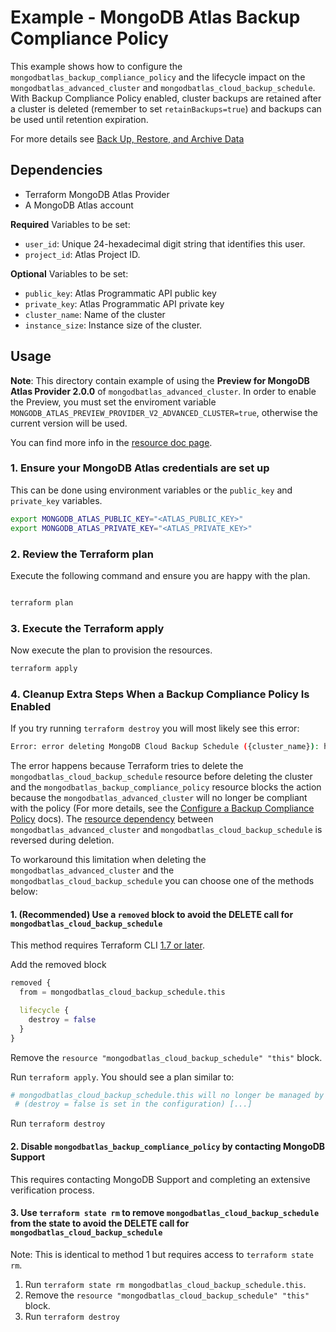 # Example - MongoDB Atlas Backup Compliance Policy
This example shows how to configure the `mongodbatlas_backup_compliance_policy` and the lifecycle impact on the `mongodbatlas_advanced_cluster` and `mongodbatlas_cloud_backup_schedule`. With Backup Compliance Policy enabled, cluster backups are retained after a cluster is deleted (remember to set `retainBackups=true`) and backups can be used until retention expiration.

For more details see [Back Up, Restore, and Archive Data](https://www.mongodb.com/docs/atlas/backup-restore-cluster/)

## Dependencies

- Terraform MongoDB Atlas Provider
- A MongoDB Atlas account

**Required** Variables to be set:
- `user_id`: Unique 24-hexadecimal digit string that identifies this user.
- `project_id`: Atlas Project ID.

**Optional** Variables to be set:
- `public_key`: Atlas Programmatic API public key
- `private_key`: Atlas Programmatic API private key
- `cluster_name`: Name of the cluster
- `instance_size`: Instance size of the cluster.

## Usage

**Note**: This directory contain example of using the **Preview for MongoDB Atlas Provider 2.0.0** of `mongodbatlas_advanced_cluster`. In order to enable the Preview, you must set the enviroment variable `MONGODB_ATLAS_PREVIEW_PROVIDER_V2_ADVANCED_CLUSTER=true`, otherwise the current version will be used.

You can find more info in the [resource doc page](https://registry.terraform.io/providers/mongodb/mongodbatlas/latest/docs/resources/advanced_cluster%2520%2528preview%2520provider%25202.0.0%2529).


### 1. Ensure your MongoDB Atlas credentials are set up

This can be done using environment variables or the `public_key` and `private_key` variables.

```bash
export MONGODB_ATLAS_PUBLIC_KEY="<ATLAS_PUBLIC_KEY>"
export MONGODB_ATLAS_PRIVATE_KEY="<ATLAS_PRIVATE_KEY>"
```
### 2. Review the Terraform plan

Execute the following command and ensure you are happy with the plan.


```bash

terraform plan
```

### 3. Execute the Terraform apply

Now execute the plan to provision the resources.

```bash
terraform apply
```

### 4. Cleanup Extra Steps When a Backup Compliance Policy Is Enabled
If you try running `terraform destroy` you will most likely see this error:

```bash
Error: error deleting MongoDB Cloud Backup Schedule ({cluster_name}): https://cloud-dev.mongodb.com/api/atlas/v2/groups/{project_id}/clusters/{cluster_name}/backup/schedule DELETE: HTTP 400 Bad Request (Error code: "BACKUP_POLICIES_NOT_MEETING_BACKUP_COMPLIANCE_POLICY_REQUIREMENTS") Detail: The following backup policies do not comply with the specified backup compliance policy: [...]
```

The error happens because Terraform tries to delete the `mongodbatlas_cloud_backup_schedule` resource before deleting the cluster and the `mongodbatlas_backup_compliance_policy` resource blocks the action because the `mongodbatlas_advanced_cluster` will no longer be compliant with the policy (For more details, see the [Configure a Backup Compliance Policy](https://www.mongodb.com/docs/atlas/backup/cloud-backup/backup-compliance-policy/#configure-a-backup-compliance-policy) docs).
The [resource dependency](https://developer.hashicorp.com/terraform/language/resources/behavior#resource-dependencies) between `mongodbatlas_advanced_cluster` and `mongodbatlas_cloud_backup_schedule` is reversed during deletion.

To workaround this limitation when deleting the `mongodbatlas_advanced_cluster` and the `mongodbatlas_cloud_backup_schedule` you can choose one of the methods below:


#### 1. (Recommended) Use a `removed` block to avoid the DELETE call for `mongodbatlas_cloud_backup_schedule`
This method requires Terraform CLI [1.7 or later](https://developer.hashicorp.com/terraform/language/resources/syntax#removing-resources).

Add the removed block
```terraform
removed {
  from = mongodbatlas_cloud_backup_schedule.this

  lifecycle {
    destroy = false
  }
}
```
Remove the `resource "mongodbatlas_cloud_backup_schedule" "this"` block.

Run `terraform apply`. You should see a plan similar to:

```bash
# mongodbatlas_cloud_backup_schedule.this will no longer be managed by Terraform, but will not be destroyed
 # (destroy = false is set in the configuration) [...]
 ```

 Run `terraform destroy`


#### 2. Disable `mongodbatlas_backup_compliance_policy` by contacting MongoDB Support
This requires contacting MongoDB Support and completing an extensive verification process.

#### 3. Use `terraform state rm` to remove `mongodbatlas_cloud_backup_schedule` from the state to avoid the DELETE call for `mongodbatlas_cloud_backup_schedule`
Note: This is identical to method 1 but requires access to `terraform state rm`.

1. Run `terraform state rm mongodbatlas_cloud_backup_schedule.this`.
2. Remove the `resource "mongodbatlas_cloud_backup_schedule" "this"` block.
3. Run `terraform destroy`

